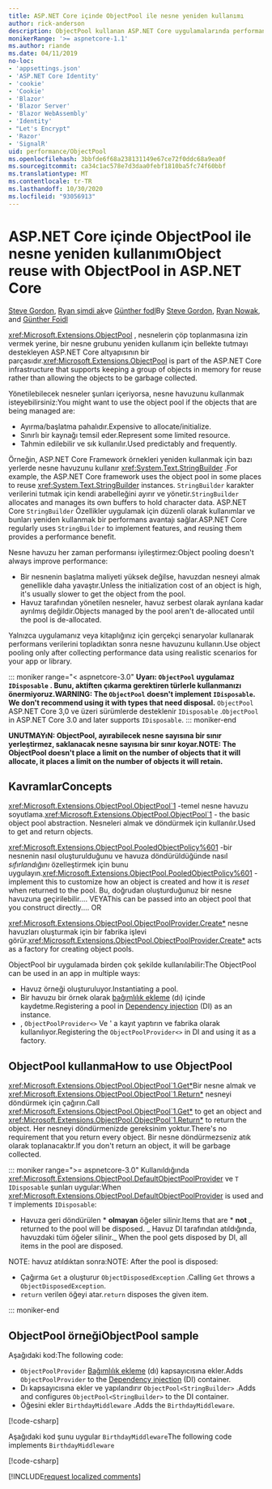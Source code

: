 ```yaml
---
title: ASP.NET Core içinde ObjectPool ile nesne yeniden kullanımı
author: rick-anderson
description: ObjectPool kullanan ASP.NET Core uygulamalarında performansı artırmaya yönelik ipuçları.
monikerRange: '>= aspnetcore-1.1'
ms.author: riande
ms.date: 04/11/2019
no-loc:
- 'appsettings.json'
- 'ASP.NET Core Identity'
- 'cookie'
- 'Cookie'
- 'Blazor'
- 'Blazor Server'
- 'Blazor WebAssembly'
- 'Identity'
- "Let's Encrypt"
- 'Razor'
- 'SignalR'
uid: performance/ObjectPool
ms.openlocfilehash: 3bbfde6f68a238131149e67ce72f0ddc68a9ea0f
ms.sourcegitcommit: ca34c1ac578e7d3daa0febf1810ba5fc74f60bbf
ms.translationtype: MT
ms.contentlocale: tr-TR
ms.lasthandoff: 10/30/2020
ms.locfileid: "93056913"
---
```

# <a name="object-reuse-with-objectpool-in-aspnet-core"></a><span data-ttu-id="c678c-103">ASP.NET Core içinde ObjectPool ile nesne yeniden kullanımı</span><span class="sxs-lookup"><span data-stu-id="c678c-103">Object reuse with ObjectPool in ASP.NET Core</span></span>

<span data-ttu-id="c678c-104">[Steve Gordon](https://twitter.com/stevejgordon), [Ryan şimdi ak](https://github.com/rynowak)ve [Günther fodl](https://github.com/gfoidl)</span><span class="sxs-lookup"><span data-stu-id="c678c-104">By [Steve Gordon](https://twitter.com/stevejgordon), [Ryan Nowak](https://github.com/rynowak), and [Günther Foidl](https://github.com/gfoidl)</span></span>

<span data-ttu-id="c678c-105"><xref:Microsoft.Extensions.ObjectPool> , nesnelerin çöp toplanmasına izin vermek yerine, bir nesne grubunu yeniden kullanım için bellekte tutmayı destekleyen ASP.NET Core altyapısının bir parçasıdır.</span><span class="sxs-lookup"><span data-stu-id="c678c-105"><xref:Microsoft.Extensions.ObjectPool> is part of the ASP.NET Core infrastructure that supports keeping a group of objects in memory for reuse rather than allowing the objects to be garbage collected.</span></span>

<span data-ttu-id="c678c-106">Yönetilebilecek nesneler şunları içeriyorsa, nesne havuzunu kullanmak isteyebilirsiniz:</span><span class="sxs-lookup"><span data-stu-id="c678c-106">You might want to use the object pool if the objects that are being managed are:</span></span>

- <span data-ttu-id="c678c-107">Ayırma/başlatma pahalıdır.</span><span class="sxs-lookup"><span data-stu-id="c678c-107">Expensive to allocate/initialize.</span></span>
- <span data-ttu-id="c678c-108">Sınırlı bir kaynağı temsil eder.</span><span class="sxs-lookup"><span data-stu-id="c678c-108">Represent some limited resource.</span></span>
- <span data-ttu-id="c678c-109">Tahmin edilebilir ve sık kullanılır.</span><span class="sxs-lookup"><span data-stu-id="c678c-109">Used predictably and frequently.</span></span>

<span data-ttu-id="c678c-110">Örneğin, ASP.NET Core Framework örnekleri yeniden kullanmak için bazı yerlerde nesne havuzunu kullanır <xref:System.Text.StringBuilder> .</span><span class="sxs-lookup"><span data-stu-id="c678c-110">For example, the ASP.NET Core framework uses the object pool in some places to reuse <xref:System.Text.StringBuilder> instances.</span></span> <span data-ttu-id="c678c-111">`StringBuilder` karakter verilerini tutmak için kendi arabelleğini ayırır ve yönetir.</span><span class="sxs-lookup"><span data-stu-id="c678c-111">`StringBuilder` allocates and manages its own buffers to hold character data.</span></span> <span data-ttu-id="c678c-112">ASP.NET Core `StringBuilder` Özellikler uygulamak için düzenli olarak kullanımlar ve bunları yeniden kullanmak bir performans avantajı sağlar.</span><span class="sxs-lookup"><span data-stu-id="c678c-112">ASP.NET Core regularly uses `StringBuilder` to implement features, and reusing them provides a performance benefit.</span></span>

<span data-ttu-id="c678c-113">Nesne havuzu her zaman performansı iyileştirmez:</span><span class="sxs-lookup"><span data-stu-id="c678c-113">Object pooling doesn't always improve performance:</span></span>

- <span data-ttu-id="c678c-114">Bir nesnenin başlatma maliyeti yüksek değilse, havuzdan nesneyi almak genellikle daha yavaştır.</span><span class="sxs-lookup"><span data-stu-id="c678c-114">Unless the initialization cost of an object is high, it's usually slower to get the object from the pool.</span></span>
- <span data-ttu-id="c678c-115">Havuz tarafından yönetilen nesneler, havuz serbest olarak ayrılana kadar ayrılmış değildir.</span><span class="sxs-lookup"><span data-stu-id="c678c-115">Objects managed by the pool aren't de-allocated until the pool is de-allocated.</span></span>

<span data-ttu-id="c678c-116">Yalnızca uygulamanız veya kitaplığınız için gerçekçi senaryolar kullanarak performans verilerini topladıktan sonra nesne havuzunu kullanın.</span><span class="sxs-lookup"><span data-stu-id="c678c-116">Use object pooling only after collecting performance data using realistic scenarios for your app or library.</span></span>

::: moniker range="< aspnetcore-3.0"
<span data-ttu-id="c678c-117">**Uyarı: `ObjectPool` uygulamaz `IDisposable` . Bunu, aktiften çıkarma gerektiren türlerle kullanmanızı önermiyoruz.**</span><span class="sxs-lookup"><span data-stu-id="c678c-117">**WARNING: The `ObjectPool` doesn't implement `IDisposable`. We don't recommend using it with types that need disposal.**</span></span> <span data-ttu-id="c678c-118">`ObjectPool` ASP.NET Core 3,0 ve üzeri sürümlerde desteklenir `IDisposable` .</span><span class="sxs-lookup"><span data-stu-id="c678c-118">`ObjectPool` in ASP.NET Core 3.0 and later supports `IDisposable`.</span></span>
::: moniker-end

<span data-ttu-id="c678c-119">**UNUTMAYıN: ObjectPool, ayırabilecek nesne sayısına bir sınır yerleştirmez, saklanacak nesne sayısına bir sınır koyar.**</span><span class="sxs-lookup"><span data-stu-id="c678c-119">**NOTE: The ObjectPool doesn't place a limit on the number of objects that it will allocate, it places a limit on the number of objects it will retain.**</span></span>

## <a name="concepts"></a><span data-ttu-id="c678c-120">Kavramlar</span><span class="sxs-lookup"><span data-stu-id="c678c-120">Concepts</span></span>

<span data-ttu-id="c678c-121"><xref:Microsoft.Extensions.ObjectPool.ObjectPool`1> -temel nesne havuzu soyutlama.</span><span class="sxs-lookup"><span data-stu-id="c678c-121"><xref:Microsoft.Extensions.ObjectPool.ObjectPool`1> - the basic object pool abstraction.</span></span> <span data-ttu-id="c678c-122">Nesneleri almak ve döndürmek için kullanılır.</span><span class="sxs-lookup"><span data-stu-id="c678c-122">Used to get and return objects.</span></span>

<span data-ttu-id="c678c-123"><xref:Microsoft.Extensions.ObjectPool.PooledObjectPolicy%601> -bir nesnenin nasıl oluşturulduğunu ve havuza döndürüldüğünde nasıl *sıfırlandığını* özelleştirmek için bunu uygulayın.</span><span class="sxs-lookup"><span data-stu-id="c678c-123"><xref:Microsoft.Extensions.ObjectPool.PooledObjectPolicy%601> - implement this to customize how an object is created and how it is *reset* when returned to the pool.</span></span> <span data-ttu-id="c678c-124">Bu, doğrudan oluşturduğunuz bir nesne havuzuna geçirilebilir.... VEYA</span><span class="sxs-lookup"><span data-stu-id="c678c-124">This can be passed into an object pool that you construct directly.... OR</span></span>

<span data-ttu-id="c678c-125"><xref:Microsoft.Extensions.ObjectPool.ObjectPoolProvider.Create*> nesne havuzları oluşturmak için bir fabrika işlevi görür.</span><span class="sxs-lookup"><span data-stu-id="c678c-125"><xref:Microsoft.Extensions.ObjectPool.ObjectPoolProvider.Create*> acts as a factory for creating object pools.</span></span>
<!-- REview, there is no ObjectPoolProvider<T> -->

<span data-ttu-id="c678c-126">ObjectPool bir uygulamada birden çok şekilde kullanılabilir:</span><span class="sxs-lookup"><span data-stu-id="c678c-126">The ObjectPool can be used in an app in multiple ways:</span></span>

* <span data-ttu-id="c678c-127">Havuz örneği oluşturuluyor.</span><span class="sxs-lookup"><span data-stu-id="c678c-127">Instantiating a pool.</span></span>
* <span data-ttu-id="c678c-128">Bir havuzu bir örnek olarak [bağımlılık ekleme](xref:fundamentals/dependency-injection) (dı) içinde kaydetme.</span><span class="sxs-lookup"><span data-stu-id="c678c-128">Registering a pool in [Dependency injection](xref:fundamentals/dependency-injection) (DI) as an instance.</span></span>
* <span data-ttu-id="c678c-129">, `ObjectPoolProvider<>` Ve ' a kayıt yaptırın ve fabrika olarak kullanılıyor.</span><span class="sxs-lookup"><span data-stu-id="c678c-129">Registering the `ObjectPoolProvider<>` in DI and using it as a factory.</span></span>

## <a name="how-to-use-objectpool"></a><span data-ttu-id="c678c-130">ObjectPool kullanma</span><span class="sxs-lookup"><span data-stu-id="c678c-130">How to use ObjectPool</span></span>

<span data-ttu-id="c678c-131"><xref:Microsoft.Extensions.ObjectPool.ObjectPool`1.Get*>Bir nesne almak ve <xref:Microsoft.Extensions.ObjectPool.ObjectPool`1.Return*> nesneyi döndürmek için çağırın.</span><span class="sxs-lookup"><span data-stu-id="c678c-131">Call <xref:Microsoft.Extensions.ObjectPool.ObjectPool`1.Get*> to get an object and <xref:Microsoft.Extensions.ObjectPool.ObjectPool`1.Return*> to return the object.</span></span>  <span data-ttu-id="c678c-132">Her nesneyi döndürmenizde gereksinim yoktur.</span><span class="sxs-lookup"><span data-stu-id="c678c-132">There's no requirement that you return every object.</span></span> <span data-ttu-id="c678c-133">Bir nesne döndürmezseniz atık olarak toplanacaktır.</span><span class="sxs-lookup"><span data-stu-id="c678c-133">If you don't return an object, it will be garbage collected.</span></span>

::: moniker range=">= aspnetcore-3.0"
<span data-ttu-id="c678c-134">Kullanıldığında <xref:Microsoft.Extensions.ObjectPool.DefaultObjectPoolProvider> ve `T` `IDisposable` şunları uygular:</span><span class="sxs-lookup"><span data-stu-id="c678c-134">When <xref:Microsoft.Extensions.ObjectPool.DefaultObjectPoolProvider> is used and `T` implements `IDisposable`:</span></span>

* <span data-ttu-id="c678c-135">Havuza geri döndürülen \* **olmayan** öğeler silinir.</span><span class="sxs-lookup"><span data-stu-id="c678c-135">Items that are \* **not** _ returned to the pool will be disposed.</span></span>
<span data-ttu-id="c678c-136">_ Havuz DI tarafından atıldığında, havuzdaki tüm öğeler silinir.</span><span class="sxs-lookup"><span data-stu-id="c678c-136">_ When the pool gets disposed by DI, all items in the pool are disposed.</span></span>

<span data-ttu-id="c678c-137">NOTE: havuz atıldıktan sonra:</span><span class="sxs-lookup"><span data-stu-id="c678c-137">NOTE: After the pool is disposed:</span></span>

* <span data-ttu-id="c678c-138">Çağırma `Get` a oluşturur `ObjectDisposedException` .</span><span class="sxs-lookup"><span data-stu-id="c678c-138">Calling `Get` throws a `ObjectDisposedException`.</span></span>
* <span data-ttu-id="c678c-139">`return` verilen öğeyi atar.</span><span class="sxs-lookup"><span data-stu-id="c678c-139">`return` disposes the given item.</span></span>

::: moniker-end

## <a name="objectpool-sample"></a><span data-ttu-id="c678c-140">ObjectPool örneği</span><span class="sxs-lookup"><span data-stu-id="c678c-140">ObjectPool sample</span></span>

<span data-ttu-id="c678c-141">Aşağıdaki kod:</span><span class="sxs-lookup"><span data-stu-id="c678c-141">The following code:</span></span>

* <span data-ttu-id="c678c-142">`ObjectPoolProvider` [Bağımlılık ekleme](xref:fundamentals/dependency-injection) (dı) kapsayıcısına ekler.</span><span class="sxs-lookup"><span data-stu-id="c678c-142">Adds `ObjectPoolProvider` to the [Dependency injection](xref:fundamentals/dependency-injection) (DI) container.</span></span>
* <span data-ttu-id="c678c-143">Dı kapsayıcısına ekler ve yapılandırır `ObjectPool<StringBuilder>` .</span><span class="sxs-lookup"><span data-stu-id="c678c-143">Adds and configures `ObjectPool<StringBuilder>` to the DI container.</span></span>
* <span data-ttu-id="c678c-144">Öğesini ekler `BirthdayMiddleware` .</span><span class="sxs-lookup"><span data-stu-id="c678c-144">Adds the `BirthdayMiddleware`.</span></span>

[!code-csharp[](ObjectPool/ObjectPoolSample/Startup.cs?name=snippet)]

<span data-ttu-id="c678c-145">Aşağıdaki kod şunu uygular `BirthdayMiddleware`</span><span class="sxs-lookup"><span data-stu-id="c678c-145">The following code implements `BirthdayMiddleware`</span></span>

[!code-csharp[](ObjectPool/ObjectPoolSample/BirthdayMiddleware.cs?name=snippet)]

[!INCLUDE[request localized comments](~/includes/code-comments-loc.md)]
